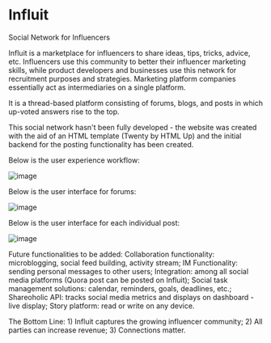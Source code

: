 # Influit
Social Network for Influencers

Influit is a marketplace for influencers to share ideas, tips, tricks, advice, etc. Influencers use this community to better their influencer marketing skills, while product developers and businesses use this network for recruitment purposes and strategies. Marketing platform companies essentially act as intermediaries on a single platform. 

It is a thread-based platform consisting of forums, blogs, and posts in which up-voted answers rise to the top. 

This social network hasn't been fully developed - the website was created with the aid of an HTML template (Twenty by HTML Up) and the initial backend for the posting functionality has been created. 

Below is the user experience workflow:

![image](https://cloud.githubusercontent.com/assets/13191630/9912632/786f2ac0-5c5d-11e5-8c72-43115ce7cac5.png)


Below is the user interface for forums: 

![image](https://cloud.githubusercontent.com/assets/13191630/9912843/78ab600c-5c5e-11e5-9462-47a16da6f920.png)


Below is the user interface for each individual post:

![image](https://cloud.githubusercontent.com/assets/13191630/9912885/b273efe8-5c5e-11e5-8154-f5ea5ec0a1a2.png)


Future functionalities to be added:
Collaboration functionality: microblogging, social feed building, activity stream;
IM Functionality: sending personal messages to other users;
Integration: among all social media platforms (Quora post can be posted on Influit);
Social task management solutions: calendar, reminders, goals, deadlines, etc.;
Shareoholic API: tracks social media metrics and displays on dashboard - live display;
Story platform: read or write on any device.

The Bottom Line: 1) Influit captures the growing influencer community; 2) All parties can increase revenue; 3) Connections matter.

